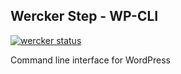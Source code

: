 ## Wercker Step - WP-CLI

[![wercker status](https://app.wercker.com/status/dfc385db3f315101c3b9a84e1ab5ec77/s "wercker status")](https://app.wercker.com/project/bykey/dfc385db3f315101c3b9a84e1ab5ec77)

Command line interface for WordPress
